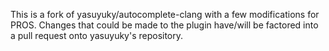 This is a fork of yasuyuky/autocomplete-clang with a few modifications for PROS. Changes that could be made to the plugin have/will be factored into a pull request onto yasuyuky's repository.
